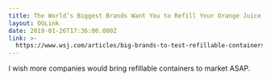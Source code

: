 ```yaml
---
title: The World’s Biggest Brands Want You to Refill Your Orange Juice and Deodorant
layout: OGLink
date: 2019-01-26T17:36:00.000Z
link: >-
  https://www.wsj.com/articles/big-brands-to-test-refillable-containers-11548316801
---
```

I wish more companies would bring refillable containers to market ASAP.
